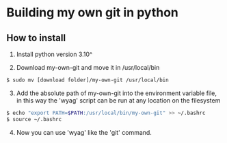 # Building my own git in python

## How to install

1. Install python version 3.10^

2. Download my-own-git and move it in /usr/local/bin

```bash
$ sudo mv [download folder]/my-own-git /usr/local/bin
```

3. Add the absolute path of my-own-git into the environment variable file, in this way the 'wyag' script can be run at any location on the filesystem

```bash
$ echo "export PATH=$PATH:/usr/local/bin/my-own-git" >> ~/.bashrc
$ source ~/.bashrc
```

4. Now you can use 'wyag' like the 'git' command.
